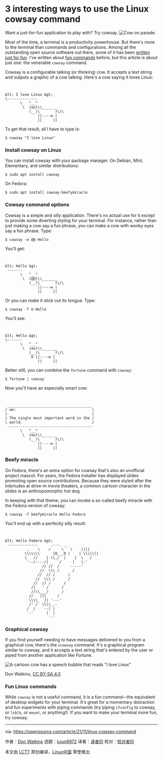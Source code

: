 [#]: subject: "3 interesting ways to use the Linux cowsay command"
[#]: via: "https://opensource.com/article/21/11/linux-cowsay-command"
[#]: author: "Don Watkins https://opensource.com/users/don-watkins"
[#]: collector: "lujun9972"
[#]: translator: "geekpi"
[#]: reviewer: " "
[#]: publisher: " "
[#]: url: " "

3 interesting ways to use the Linux cowsay command
======
Want a just-for-fun application to play with? Try cowsay.
![Cow on parade.][1]

Most of the time, a terminal is a productivity powerhouse. But there's more to the terminal than commands and configurations. Among all the outstanding open source software out there, some of it has been [written just for fun][2]. I've written about [fun commands][3] before, but this article is about just one: the venerable `cowsay` command.

Cowsay is a configurable talking (or thinking) cow. It accepts a text string and outputs a graphic of a cow talking. Here's a cow saying it loves Linux:


```


&lt; I love Linux &gt;
\--------------
       \   ^__^
        \  (oo)\\_______
           (__)\       )\/\
               ||----w |
               ||     ||

```

To get that result, all I have to type is:

`$ cowsay "I love Linux"`

### Install cowsay on Linux

You can install cowsay with your package manager. On Debian, Mint, Elementary, and similar distributions:

`$ sudo apt install cowsay`

On Fedora:

`$ sudo apt install cowsay-beefymiracle`

### Cowsay command options

Cowsay is a simple and silly application. There's no actual use for it except to provide some diverting styling for your terminal. For instance, rather than just making a cow say a fun phrase, you can make a cow with wonky eyes say a fun phrase. Type:

`$ cowsay -e @@ Hello`

You'll get:


```


&lt; Hello &gt;
 -------
       \   ^__^
        \  (@@)\\_______
           (__)\       )\/\
               ||----w |
               ||     ||

```

Or you can make it stick out its tongue. Type:

`$ cowsay -T U Hello`

You'll see:


```


&lt; Hello &gt;
\-------
       \   ^__^
        \  (oo)\\_______
           (__)\       )\/\
            U ||----w |
               ||     ||

```

Better still, you can combine the `fortune` command with `cowsay`:

`$ fortune | cowsay`

Now you'll have an especially smart cow:


```


 _______________________________________
/ we:                                   \
|                                       |
| The single most important word in the |
\ world.                                /
 ---------------------------------------
       \   ^__^
        \  (oo)\\_______
           (__)\       )\/\
               ||----w |
               ||     ||

```

### Beefy miracle

On Fedora, there's an extra option for cowsay that's also an unofficial project mascot. For years, the Fedora installer has displayed slides promoting open source contributions. Because they were styled after the interludes at drive-in movie theaters, a common cartoon character in the slides is an anthropomorphic hot dog.

In keeping with that theme, you can invoke a so-called beefy miracle with the Fedora version of cowsay:

`$ cowsay -f beefymiracle Hello Fedora`

You'll end up with a perfectly silly result:


```


&lt; Hello Fedora &gt;
 --------------      .---. __
          ,    \    /     \   \    ||||
         \\\\\\\      |O___O |    | \\\||||
         \   //    | \\_/  |    |  \   /
          '--/----/|     /     |   |-'
                 // //  /     -----'
                //  \\\ /      /
               //  // /      /
              //  \\\ /      /
             //  // /      /
            /|   ' /      /
            //\\___/      /
           //   ||\     /
           \\\\_  || '---'
           /' /  \\\\_.-
          /  /    --| |
          '-'      |  |
                    '-'

```

### Graphical cowsay

If you find yourself needing to have messages delivered to you from a graphical cow, there's the `xcowsay` command. It's a graphical program similar to cowsay, and it accepts a text string that's entered by the user or piped from another application like Fortune.

![A cartoon cow has a speech bubble that reads "I love Linux"][4]

Don Watkins, [CC BY-SA 4.0][5]

### Fun Linux commands

While `cowsay` is not a useful command, it is a fun command—the equivalent of desktop widgets for your terminal. It's great for a momentary distraction and fun experiments with piping commands (try piping `ifconfig` to cowsay, or `lsblk`, or `mount`, or anything!). If you want to make your terminal more fun, try cowsay.

--------------------------------------------------------------------------------

via: https://opensource.com/article/21/11/linux-cowsay-command

作者：[Don Watkins][a]
选题：[lujun9972][b]
译者：[译者ID](https://github.com/译者ID)
校对：[校对者ID](https://github.com/校对者ID)

本文由 [LCTT](https://github.com/LCTT/TranslateProject) 原创编译，[Linux中国](https://linux.cn/) 荣誉推出

[a]: https://opensource.com/users/don-watkins
[b]: https://github.com/lujun9972
[1]: https://opensource.com/sites/default/files/styles/image-full-size/public/lead-images/LIFE_CowParade_osdc.png?itok=6GD1Wnbm (Cow on parade.)
[2]: https://opensource.com/life/16/6/fun-and-semi-useless-toys-linux
[3]: https://opensource.com/article/21/11/fun-linux-commands
[4]: https://opensource.com/sites/default/files/uploads/graphical_cowsay.png (graphical cowsay)
[5]: https://creativecommons.org/licenses/by-sa/4.0/
